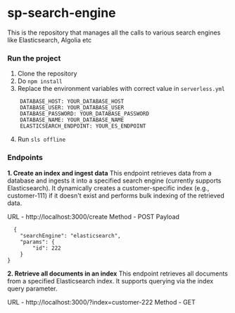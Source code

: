 # sp-search-engine

This is the repository that manages all the calls to various search engines like Elasticsearch, Algolia etc

### Run the project

1. Clone the repository
2. Do `npm install`
3. Replace the environment variables with correct value in `serverless.yml`

```
    DATABASE_HOST: YOUR_DATABASE_HOST
    DATABASE_USER: YOUR_DATABASE_USER
    DATABASE_PASSWORD: YOUR_DATABASE_PASSWORD
    DATABASE_NAME: YOUR_DATABASE_NAME
    ELASTICSEARCH_ENDPOINT: YOUR_ES_ENDPOINT
```
4. Run `sls offline`

### Endpoints

**1. Create an index and ingest data**
This endpoint retrieves data from a database and ingests it into a specified search engine (currently supports Elasticsearch). It dynamically creates a customer-specific index (e.g., customer-111) if it doesn't exist and performs bulk indexing of the retrieved data.

URL - http://localhost:3000/create
Method - POST
Payload 
```
  {
    "searchEngine": "elasticsearch",
    "params": {
        "id": 222
    }
}
```

**2. Retrieve all documents in an index**
This endpoint retrieves all documents from a specified Elasticsearch index. It supports querying via the index query parameter.

URL - http://localhost:3000/?index=customer-222
Method - GET
